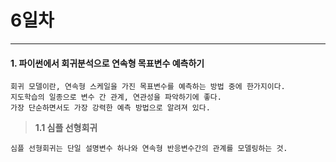 # 6일차 


-----------------------


#### **1. 파이썬에서 회귀분석으로 연속형 목표변수 예측하기**

```
회귀 모델이란, 연속형 스케일을 가진 목표변수를 예측하는 방법 중에 한가지이다.
지도학습의 일종으로 변수 간 관계, 연관성을 파악하기에 좋다.
가장 단순하면서도 가장 강력한 예측 방법으로 알려져 있다.
```

> **1.1 심플 선형회귀**

```
심플 선형회귀는 단일 설명변수 하나와 연속형 반응변수간의 관계를 모델링하는 것.


```

```python

```